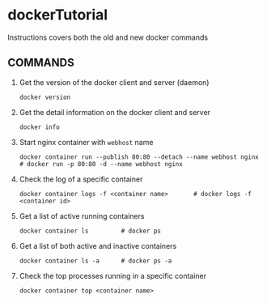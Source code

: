 # dockerTutorial
Instructions covers both the old and new docker commands

## COMMANDS
1. Get the version of the docker client and server (daemon)
    ```
    docker version
    ```

2. Get the detail information on the docker client and server
    ```
    docker info
    ```

3. Start nginx container with `webhost` name
    ```
    docker container run --publish 80:80 --detach --name webhost nginx          # docker run -p 80:80 -d --name webhost nginx
    ```

4. Check the log of a specific container
    ```
    docker container logs -f <container name>       # docker logs -f <container id>
    ```

5. Get a list of active running containers
    ```
    docker container ls         # docker ps
    ```

6. Get a list of both active and inactive containers
    ```
    docker container ls -a      # docker ps -a
    ```

5. Check the top processes running in a specific container
    ```
    docker container top <container name>
    ```